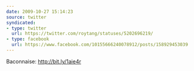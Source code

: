 ```yaml
---
date: 2009-10-27 15:14:23
source: twitter
syndicated:
- type: twitter
  url: https://twitter.com/roytang/statuses/5202696219/
- type: facebook
  url: https://www.facebook.com/10155666240078912/posts/158929453039
---
```


Baconnaise: http://bit.ly/1aie4r